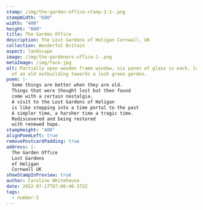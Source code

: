 ```yaml
---
stamp: /img/the-garden-office-stamp-2-1-.png
stampWidth: "600"
width: "400"
height: "600"
title: The Garden Office
description: The Lost Gardens of Heligan Cornwall, UK
collection: Wonderful Britain
aspect: landscape
image: /img/the-gardeners-office-1-.png
metaImage: /img/face.jpg
alt: Partially open wooden frame window, six panes of glass in each, looking out
  of an old outbuilding towards a lush green garden.
poem: |-
  Some things are better when they are old. 
  Things that were thought lost but then found
  come with a certain nostalgia. 
  A visit to the Lost Gardens of Heligan 
  is like stepping into a time portal to the past
  A simpler time, a harsher time a tragic time.
  Rediscovered and being restored 
  with renewed hope.
stampHeight: "400"
alignPoemLeft: true
removePostcardPadding: true
address: |-
  The Garden Office
  Lost Gardens 
  of Heligan
  Cornwall UK
showStampInPreview: true
author: Caroline Whitehouse
date: 2022-07-17T07:00:40.372Z
tags:
  - number-2
---
```

